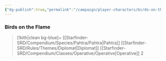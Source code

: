 ```yaml
---
{"dg-publish":true,"permalink":"/campaign/player-characters/birds-on-the-flame/birds/","dgPassFrontmatter":true}
---
```



### Birds on the Flame
>[!kith|clean bg-blue]+ [[Starfinder-SRD/Compendium/Species/Pahtra/Pahtra\|Pahtra]] [[Starfinder-SRD/Rules/Themes/Diplomat\|Diplomat]] [[Starfinder-SRD/Compendium/Classes/Operative/Operative\|Operative]] 2
><a href="https://hephaistos.online/character/2100832054" style="width: 350; height: 385px; margin-top: -250px; pointer-events: none;"/>

